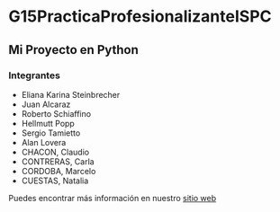 # G15PracticaProfesionalizanteISPC

## Mi Proyecto en Python

### Integrantes

- Eliana Karina Steinbrecher
- Juan Alcaraz
- Roberto Schiaffino
- Hellmutt Popp
- Sergio Tamietto
- Alan Lovera
- CHACON, Claudio
- CONTRERAS, Carla
- CORDOBA, Marcelo
- CUESTAS, Natalia

Puedes encontrar más información en nuestro [sitio web]([https://www.ejemplo.com](https://trello.com/b/6X7uUnio/agile-board-template-trello)https://trello.com/b/6X7uUnio/agile-board-template-trello)
